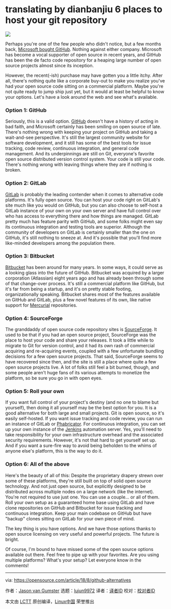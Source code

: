 translating by dianbanjiu
6 places to host your git repository
======

![](https://opensource.com/sites/default/files/styles/image-full-size/public/lead-images/house_home_colors_live_building.jpg?itok=HLpsIfIL)

Perhaps you're one of the few people who didn't notice, but a few months back, [Microsoft bought GitHub][1]. Nothing against either company. Microsoft has become a vocal supporter of open source in recent years, and GitHub has been the de facto code repository for a heaping large number of open source projects almost since its inception.

However, the recent(-ish) purchase may have gotten you a little itchy. After all, there's nothing quite like a corporate buy-out to make you realize you've had your open source code sitting on a commercial platform. Maybe you're not quite ready to jump ship just yet, but it would at least be helpful to know your options. Let's have a look around the web and see what's available.

### Option 1: GitHub

Seriously, this is a valid option. [GitHub][2] doesn't have a history of acting in bad faith, and Microsoft certainly has been smiling on open source of late. There's nothing wrong with keeping your project on GitHub and taking a wait-and-see perspective. It's still the largest community website for software development, and it still has some of the best tools for issue tracking, code review, continuous integration, and general code management. And its underpinnings are still on Git, everyone's favorite open source distributed version control system. Your code is still your code. There's nothing wrong with leaving things where they are if nothing is broken.

### Option 2: GitLab

[GitLab][3] is probably the leading contender when it comes to alternative code platforms. It's fully open source. You can host your code right on GitLab's site much like you would on GitHub, but you can also choose to self-host a GitLab instance of your own on your own server and have full control over who has access to everything there and how things are managed. GitLab pretty much has feature parity with GitHub, and some folks might even say its continuous integration and testing tools are superior. Although the community of developers on GitLab is certainly smaller than the one on GitHub, it's still nothing to sneeze at. And it's possible that you'll find more like-minded developers among the population there.

### Option 3: Bitbucket

[Bitbucket][4] has been around for many years. In some ways, it could serve as a looking glass into the future of GitHub. Bitbucket was acquired by a larger corporation (Atlassian) eight years ago and has already been through some of that change-over process. It's still a commercial platform like GitHub, but it's far from being a startup, and it's on pretty stable footing, organizationally speaking. Bitbucket shares most of the features available on GitHub and GitLab, plus a few novel features of its own, like native support for [Mercurial][5] repositories.

### Option 4: SourceForge

The granddaddy of open source code repository sites is [SourceForge][6]. It used to be that if you had an open source project, SourceForge was the place to host your code and share your releases. It took a little while to migrate to Git for version control, and it had its own rash of commercial acquiring and re-acquiring events, coupled with a few unfortunate bundling decisions for a few open source projects. That said, SourceForge seems to have recovered since then, and the site is still a place where quite a few open source projects live. A lot of folks still feel a bit burned, though, and some people aren't huge fans of its various attempts to monetize the platform, so be sure you go in with open eyes.

### Option 5: Roll your own

If you want full control of your project's destiny (and no one to blame but yourself), then doing it all yourself may be the best option for you. It is a good alternative for both large and small projects. Git is open source, so it's easily self-hosted. If you want issue tracking and code review, you can run an instance of GitLab or [Phabricator][7]. For continuous integration, you can set up your own instance of the [Jenkins][8] automation server. Yes, you'll need to take responsibility for your own infrastructure overhead and the associated security requirements. However, it's not that hard to get yourself set up. And if you want a sure-fire way to avoid being beholden to the whims of anyone else's platform, this is the way to do it.

### Option 6: All of the above

Here's the beauty of all of this: Despite the proprietary drapery strewn over some of these platforms, they're still built on top of solid open source technology. And not just open source, but explicitly designed to be distributed across multiple nodes on a large network (like the internet). You're not required to use just one. You can use a couple… or all of them. Roll your own setup as a guaranteed home base using GitLab and have clone repositories on GitHub and Bitbucket for issue tracking and continuous integration. Keep your main codebase on GitHub but have "backup" clones sitting on GitLab for your own piece of mind.

The key thing is you have options. And we have those options thanks to open source licensing on very useful and powerful projects. The future is bright.

Of course, I'm bound to have missed some of the open source options available out there. Feel free to pipe up with your favorites. Are you using multiple platforms? What's your setup? Let everyone know in the comments!

--------------------------------------------------------------------------------

via: https://opensource.com/article/18/8/github-alternatives

作者：[Jason van Gumster][a]
选题：[lujun9972](https://github.com/lujun9972)
译者：[译者ID](https://github.com/译者ID)
校对：[校对者ID](https://github.com/校对者ID)

本文由 [LCTT](https://github.com/LCTT/TranslateProject) 原创编译，[Linux中国](https://linux.cn/) 荣誉推出

[a]: https://opensource.com/users/mairin
[1]: https://www.theverge.com/2018/6/4/17422788/microsoft-github-acquisition-official-deal
[2]: https://github.com/
[3]: https://gitlab.com
[4]: https://bitbucket.org
[5]: https://www.mercurial-scm.org/wiki/Repository
[6]: https://sourceforge.net
[7]: https://phacility.com/phabricator/
[8]: https://jenkins.io
